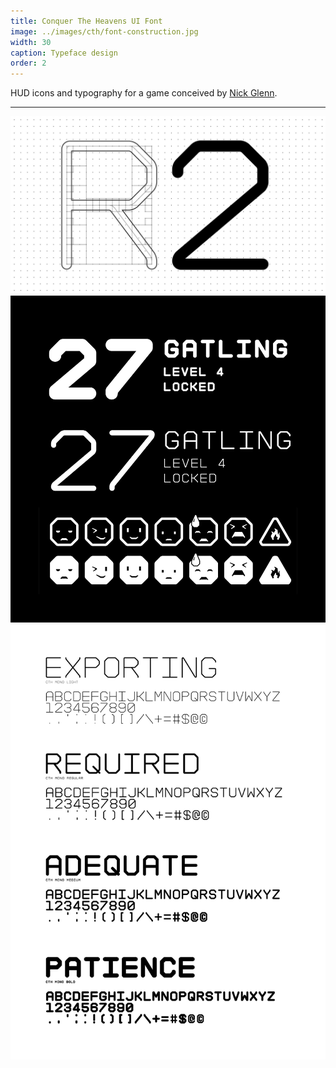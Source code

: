```yaml
---
title: Conquer The Heavens UI Font
image: ../images/cth/font-construction.jpg
width: 30
caption: Typeface design
order: 2
---
```


HUD icons and typography for a game conceived by [Nick Glenn](https://twitter.com/nickglenndotcom).

---

![](../images/cth/font-construction.jpg)
![](../images/cth/font-emoji.jpg)
![](../images/cth/font-weights.jpg)
